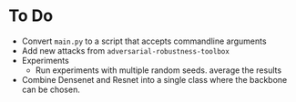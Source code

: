 # To Do

* Convert `main.py` to a script that accepts commandline arguments 
* Add new attacks from `adversarial-robustness-toolbox`
* Experiments 
  * Run experiments with multiple random seeds. average the results
* Combine Densenet and Resnet into a single class where the backbone can be chosen.  